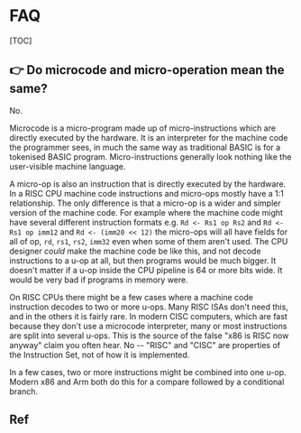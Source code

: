 # FAQ

[TOC]



## 👉 Do microcode and micro-operation mean the same?

No.

Microcode is a micro-program made up of micro-instructions which are directly executed by the hardware. It is an interpreter for the machine code the programmer sees, in much the same way as traditional BASIC is for a tokenised BASIC program. Micro-instructions generally look nothing like the user-visible machine language.

A micro-op is also an instruction that is directly executed by the hardware. In a RISC CPU machine code instructions and micro-ops mostly have a 1:1 relationship. The only difference is that a micro-op is a wider and simpler version of the machine code. For example where the machine code might have several different instruction formats e.g. `Rd <- Rs1 op Rs2` and `Rd <- Rs1 op imm12` and `Rd <- (imm20 << 12)` the micro-ops will all have fields for all of op, `rd`, `rs1`, `rs2`, `imm32` even when some of them aren't used. The CPU designer *could* make the machine code be like this, and not decode instructions to a u-op at all, but then programs would be much bigger. It doesn't matter if a u-op inside the CPU pipeline is 64 or more bits wide. It would be very bad if programs in memory were.

On RISC CPUs there might be a few cases where a machine code instruction decodes to two or more u-ops. Many RISC ISAs don't need this, and in the others it is fairly rare. In modern CISC computers, which are fast because they don't use a microcode interpreter, many or most instructions are split into several u-ops. This is the source of the false "x86 is RISC now anyway" claim you often hear. No -- "RISC" and "CISC" are properties of the Instruction Set, not of how it is implemented.

In a few cases, two or more instructions might be combined into one u-op. Modern x86 and Arm both do this for a compare followed by a conditional branch.


[Do microcode and micro-operation mean the same? | Reddit]: https://www.reddit.com/r/arm/comments/oi4dk1/comment/h4v7im5/?utm_source=share&utm_medium=web2x&context=3

## Ref

